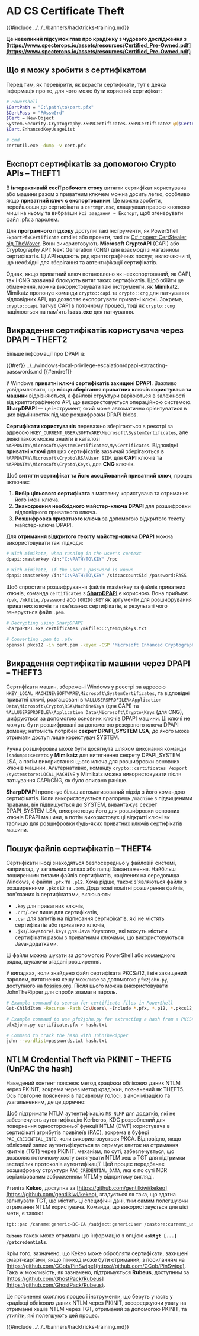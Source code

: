 # AD CS Certificate Theft

{{#include ../../../banners/hacktricks-training.md}}

**Це невеликий підсумок глав про крадіжку з чудового дослідження з [https://www.specterops.io/assets/resources/Certified_Pre-Owned.pdf](https://www.specterops.io/assets/resources/Certified_Pre-Owned.pdf)**

## Що я можу зробити з сертифікатом

Перед тим, як перевірити, як вкрасти сертифікати, тут є деяка інформація про те, для чого може бути корисний сертифікат:
```bash
# Powershell
$CertPath = "C:\path\to\cert.pfx"
$CertPass = "P@ssw0rd"
$Cert = New-Object
System.Security.Cryptography.X509Certificates.X509Certificate2 @($CertPath, $CertPass)
$Cert.EnhancedKeyUsageList

# cmd
certutil.exe -dump -v cert.pfx
```
## Експорт сертифікатів за допомогою Crypto APIs – THEFT1

В **інтерактивній сесії робочого столу** витягти сертифікат користувача або машини разом з приватним ключем можна досить легко, особливо якщо **приватний ключ є експортованим**. Це можна зробити, перейшовши до сертифіката в `certmgr.msc`, клацнувши правою кнопкою миші на ньому та вибравши `Усі завдання → Експорт`, щоб згенерувати файл .pfx з паролем.

Для **програмного підходу** доступні такі інструменти, як PowerShell `ExportPfxCertificate` cmdlet або проекти, такі як [C# проект CertStealer від TheWover](https://github.com/TheWover/CertStealer). Вони використовують **Microsoft CryptoAPI** (CAPI) або Cryptography API: Next Generation (CNG) для взаємодії з магазином сертифікатів. Ці API надають ряд криптографічних послуг, включаючи ті, що необхідні для зберігання та автентифікації сертифікатів.

Однак, якщо приватний ключ встановлено як неекспортований, як CAPI, так і CNG зазвичай блокують витяг таких сертифікатів. Щоб обійти це обмеження, можна використовувати такі інструменти, як **Mimikatz**. Mimikatz пропонує команди `crypto::capi` та `crypto::cng` для патчування відповідних API, що дозволяє експортувати приватні ключі. Зокрема, `crypto::capi` патчує CAPI в поточному процесі, тоді як `crypto::cng` націлюється на пам'ять **lsass.exe** для патчування.

## Викрадення сертифікатів користувача через DPAPI – THEFT2

Більше інформації про DPAPI в:

{{#ref}}
../../windows-local-privilege-escalation/dpapi-extracting-passwords.md
{{#endref}}

У Windows **приватні ключі сертифікатів захищені DPAPI**. Важливо усвідомлювати, що **місця зберігання приватних ключів користувача та машини** відрізняються, а файлові структури варіюються в залежності від криптографічного API, що використовується операційною системою. **SharpDPAPI** — це інструмент, який може автоматично орієнтуватися в цих відмінностях під час розшифровки DPAPI blobs.

**Сертифікати користувачів** переважно зберігаються в реєстрі за адресою `HKEY_CURRENT_USER\SOFTWARE\Microsoft\SystemCertificates`, але деякі також можна знайти в каталозі `%APPDATA%\Microsoft\SystemCertificates\My\Certificates`. Відповідні **приватні ключі** для цих сертифікатів зазвичай зберігаються в `%APPDATA%\Microsoft\Crypto\RSA\User SID\` для **CAPI** ключів та `%APPDATA%\Microsoft\Crypto\Keys\` для **CNG** ключів.

Щоб **витягти сертифікат та його асоційований приватний ключ**, процес включає:

1. **Вибір цільового сертифіката** з магазину користувача та отримання його імені ключа.
2. **Знаходження необхідного майстер-ключа DPAPI** для розшифровки відповідного приватного ключа.
3. **Розшифровка приватного ключа** за допомогою відкритого тексту майстер-ключа DPAPI.

Для **отримання відкритого тексту майстер-ключа DPAPI** можна використовувати такі підходи:
```bash
# With mimikatz, when running in the user's context
dpapi::masterkey /in:"C:\PATH\TO\KEY" /rpc

# With mimikatz, if the user's password is known
dpapi::masterkey /in:"C:\PATH\TO\KEY" /sid:accountSid /password:PASS
```
Щоб спростити розшифрування файлів masterkey та файлів приватних ключів, команда `certificates` з [**SharpDPAPI**](https://github.com/GhostPack/SharpDPAPI) є корисною. Вона приймає `/pvk`, `/mkfile`, `/password` або `{GUID}:KEY` як аргументи для розшифрування приватних ключів та пов'язаних сертифікатів, в результаті чого генерується файл `.pem`.
```bash
# Decrypting using SharpDPAPI
SharpDPAPI.exe certificates /mkfile:C:\temp\mkeys.txt

# Converting .pem to .pfx
openssl pkcs12 -in cert.pem -keyex -CSP "Microsoft Enhanced Cryptographic Provider v1.0" -export -out cert.pfx
```
## Викрадення сертифікатів машини через DPAPI – THEFT3

Сертифікати машин, збережені Windows у реєстрі за адресою `HKEY_LOCAL_MACHINE\SOFTWARE\Microsoft\SystemCertificates`, та відповідні приватні ключі, розташовані в `%ALLUSERSPROFILE%\Application Data\Microsoft\Crypto\RSA\MachineKeys` (для CAPI) та `%ALLUSERSPROFILE%\Application Data\Microsoft\Crypto\Keys` (для CNG), шифруються за допомогою основних ключів DPAPI машини. Ці ключі не можуть бути розшифровані за допомогою резервного ключа DPAPI домену; натомість потрібен **секрет DPAPI_SYSTEM LSA**, до якого може отримати доступ лише користувач SYSTEM.

Ручна розшифровка може бути досягнута шляхом виконання команди `lsadump::secrets` у **Mimikatz** для витягнення секрету DPAPI_SYSTEM LSA, а потім використання цього ключа для розшифровки основних ключів машини. Альтернативно, команду `crypto::certificates /export /systemstore:LOCAL_MACHINE` у Mimikatz можна використовувати після патчування CAPI/CNG, як було описано раніше.

**SharpDPAPI** пропонує більш автоматизований підхід з його командою сертифікатів. Коли використовується прапорець `/machine` з підвищеними правами, він підвищується до SYSTEM, вивантажує секрет DPAPI_SYSTEM LSA, використовує його для розшифровки основних ключів DPAPI машини, а потім використовує ці відкриті ключі як таблицю для розшифровки будь-яких приватних ключів сертифікатів машини.

## Пошук файлів сертифікатів – THEFT4

Сертифікати іноді знаходяться безпосередньо у файловій системі, наприклад, у загальних папках або папці Завантаження. Найбільш поширеними типами файлів сертифікатів, націлених на середовища Windows, є файли `.pfx` та `.p12`. Хоча рідше, також з'являються файли з розширеннями `.pkcs12` та `.pem`. Додаткові помітні розширення файлів, пов'язаних із сертифікатами, включають:

- `.key` для приватних ключів,
- `.crt`/`.cer` лише для сертифікатів,
- `.csr` для запитів на підписання сертифікатів, які не містять сертифікатів або приватних ключів,
- `.jks`/`.keystore`/`.keys` для Java Keystores, які можуть містити сертифікати разом з приватними ключами, що використовуються Java-додатками.

Ці файли можна шукати за допомогою PowerShell або командного рядка, шукаючи згадані розширення.

У випадках, коли знайдено файл сертифіката PKCS#12, і він захищений паролем, витягнення хешу можливе за допомогою `pfx2john.py`, доступного на [fossies.org](https://fossies.org/dox/john-1.9.0-jumbo-1/pfx2john_8py_source.html). Після цього можна використовувати JohnTheRipper для спроби зламати пароль.
```bash
# Example command to search for certificate files in PowerShell
Get-ChildItem -Recurse -Path C:\Users\ -Include *.pfx, *.p12, *.pkcs12, *.pem, *.key, *.crt, *.cer, *.csr, *.jks, *.keystore, *.keys

# Example command to use pfx2john.py for extracting a hash from a PKCS#12 file
pfx2john.py certificate.pfx > hash.txt

# Command to crack the hash with JohnTheRipper
john --wordlist=passwords.txt hash.txt
```
## NTLM Credential Theft via PKINIT – THEFT5 (UnPAC the hash)

Наведений контент пояснює метод крадіжки облікових даних NTLM через PKINIT, зокрема через метод крадіжки, позначений як THEFT5. Ось повторне пояснення в пасивному голосі, з анонімізацією та узагальненням, де це доречно:

Щоб підтримати NTLM аутентифікацію `MS-NLMP` для додатків, які не забезпечують аутентифікацію Kerberos, KDC розроблений для повернення односторонньої функції NTLM (OWF) користувача в сертифікаті атрибутів привілеїв (PAC), зокрема в буфері `PAC_CREDENTIAL_INFO`, коли використовується PKCA. Відповідно, якщо обліковий запис аутентифікується та отримує квиток на отримання квитків (TGT) через PKINIT, механізм, по суті, забезпечується, що дозволяє поточному хосту витягувати NTLM хеш з TGT для підтримки застарілих протоколів аутентифікації. Цей процес передбачає розшифровку структури `PAC_CREDENTIAL_DATA`, яка є по суті NDR серіалізованим зображенням NTLM у відкритому вигляді.

Утиліта **Kekeo**, доступна за [https://github.com/gentilkiwi/kekeo](https://github.com/gentilkiwi/kekeo), згадується як така, що здатна запитувати TGT, що містить ці специфічні дані, тим самим полегшуючи отримання NTLM користувача. Команда, що використовується для цієї мети, є такою:
```bash
tgt::pac /caname:generic-DC-CA /subject:genericUser /castore:current_user /domain:domain.local
```
**`Rubeus`** також може отримати цю інформацію з опцією **`asktgt [...] /getcredentials`**.

Крім того, зазначено, що Kekeo може обробляти сертифікати, захищені смарт-картами, якщо пін-код може бути отриманий, з посиланням на [https://github.com/CCob/PinSwipe](https://github.com/CCob/PinSwipe). Така ж можливість, як зазначено, підтримується **Rubeus**, доступним за [https://github.com/GhostPack/Rubeus](https://github.com/GhostPack/Rubeus).

Це пояснення охоплює процес і інструменти, що беруть участь у крадіжці облікових даних NTLM через PKINIT, зосереджуючи увагу на отриманні хешів NTLM через TGT, отриманий за допомогою PKINIT, та утиліти, які полегшують цей процес.

{{#include ../../../banners/hacktricks-training.md}}
